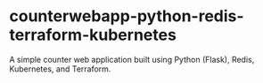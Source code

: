 # counterwebapp-python-redis-terraform-kubernetes
A simple counter web application built using Python (Flask), Redis, Kubernetes, and Terraform.
